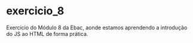 # exercicio_8
Exercicio do Módulo 8 da Ebac, aonde estamos aprendendo a introdução do JS ao HTML de forma prática.
